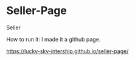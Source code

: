 # Seller-Page
Seller

How to run it: I made it a github page.

https://lucky-sky-intership.github.io/seller-page/
